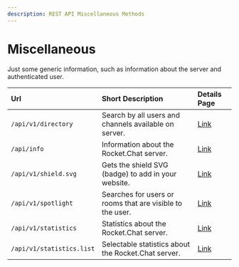 ```yaml
---
description: REST API Miscellaneous Methods
---
```


# Miscellaneous

Just some generic information, such as information about the server and authenticated user.

| Url | Short Description | Details Page |
| :--- | :--- | :--- |
| `/api/v1/directory` | Search by all users and channels available on server. | [Link](directory.md) |
| `/api/info` | Information about the Rocket.Chat server. | [Link](info.md) |
| `/api/v1/shield.svg` | Gets the shield SVG \(badge\) to add in your website. | [Link](shield-svg.md) |
| `/api/v1/spotlight` | Searches for users or rooms that are visible to the user. | [Link](spotlight.md) |
| `/api/v1/statistics` | Statistics about the Rocket.Chat server. | [Link](statistics.md) |
| `/api/v1/statistics.list` | Selectable statistics about the Rocket.Chat server. | [Link](statistics-list.md) |

